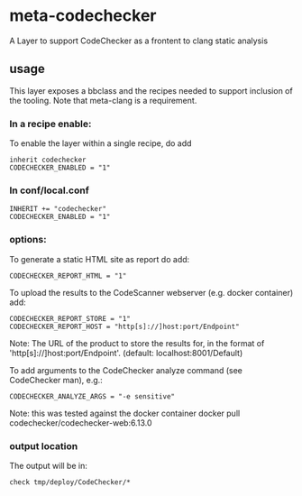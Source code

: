 
# meta-codechecker

A Layer to support CodeChecker as a frontent to clang static analysis


## usage

This layer exposes a bbclass and the recipes needed to support inclusion of the tooling.
Note that meta-clang is a requirement.

### In a recipe enable:

To enable the layer within a single recipe, do add

    inherit codechecker
    CODECHECKER_ENABLED = "1"
 
### In conf/local.conf
    INHERIT += "codechecker"
    CODECHECKER_ENABLED = "1"

### options:

To generate a static HTML site as report do add:

    CODECHECKER_REPORT_HTML = "1"

To upload the results to the CodeScanner webserver (e.g. docker container) add:

    CODECHECKER_REPORT_STORE = "1" 
    CODECHECKER_REPORT_HOST = "http[s]://]host:port/Endpoint" 

Note:  The URL of the product to store the results for, in the format of
'http[s]://]host:port/Endpoint'. (default: localhost:8001/Default)

To add arguments to the CodeChecker analyze command (see CodeChecker man), e.g.:

    CODECHECKER_ANALYZE_ARGS = "-e sensitive"

Note: this was tested against the docker container
  docker pull codechecker/codechecker-web:6.13.0

### output location

The output will be in:

    check tmp/deploy/CodeChecker/*

